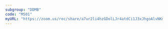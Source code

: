 ```yaml
---
subgroup: "DDMB"
code: "MS01"
myURL: "https://zoom.us/rec/share/a7ur2li4hzGDolLJr4atdCi1J3xJhgoAlvNKmut5SH2qD4Kfv5ibPHZnCtXlThnd.i3zCLa-JQW3Ui-C5?startTime=1623687846000"
---
```


